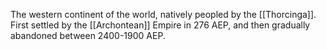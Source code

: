 The western continent of the world, natively peopled by the [[Thorcinga]]. First settled by the [[Archontean]] Empire in 276 AEP, and then gradually abandoned between 2400-1900 AEP.